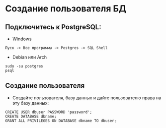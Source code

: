# Создание пользователя БД
## Подключитесь к PostgreSQL:
* Windows
```
Пуск -> Все программы -> Postgres -> SQL Shell
```
* Debian или Arch
```
sudo -su postgres
psql
```
## Создание пользователя
* Создайте пользователя, базу данных и дайте пользователю права на эту базу данных:
```
CREATE USER dbuser PASSWORD 'password';
CREATE DATABASE dbname;
GRANT ALL PRIVILEGES ON DATABASE dbname TO dbuser;
```
